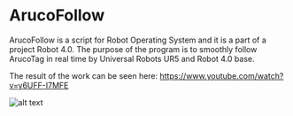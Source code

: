 # ArucoFollow
ArucoFollow is a script for Robot Operating System and it is a part of a project Robot 4.0. The purpose of the program is to smoothly follow ArucoTag in real time by Universal Robots UR5 and Robot 4.0 base.

The result of the work can be seen here:
https://www.youtube.com/watch?v=y6UFF-I7MFE

![alt text](https://camo.githubusercontent.com/1726770e47bccba8d84a3b144faa67de325eb4b3df2eef8ff64ba1e8c871781d/68747470733a2f2f692e6962622e636f2f684d516e4b63702f696d6167652e706e67)
